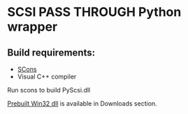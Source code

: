 # SCSI PASS THROUGH Python wrapper

## Build requirements:

* [SCons](http://www.scons.org/)
* Visual C++ compiler

Run scons to build PyScsi.dll

[Prebuilt Win32 dll](https://bitbucket.org/flowswitch/pyscsi/downloads/PyScsi_win32.zip) is available in Downloads section.